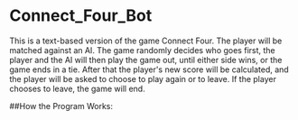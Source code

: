 # Connect_Four_Bot

This is a text-based version of the game Connect Four. The player will be  matched against an AI. The game randomly decides who goes first, the player and the AI will then play the game out, until either side wins, or the game ends in a tie. After that the player's new score will be calculated, and the player will be asked to choose to play again or to leave. If the player chooses to leave, the game will end.

##How the Program Works:

